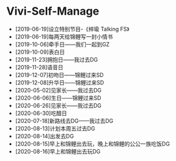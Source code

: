 # Vivi-Self-Manage

- [2019-06-19]设立特别节目-《梓瑜 Talking FS》
- [2019-06-19]每两天给锦鲤写一封小情书
- [2019-10-06]牵手日——我们一起到GZ
- [2019-10-09]表白日
- [2019-11-23]拥抱日——我过去DG
- [2019-11-28]语音日
- [2019-12-07]初吻日——锦鲤过来SD
- [2019-12-08]升华日——锦鲤过来SD
- [2020-05-02]见家长——我过去DG
- [2020-06-06]生日——锦鲤过来SD
- [2020-06-26]见家长——我过去DG
- [2020-06-30]吃醋日
- [2020-07-18]新路线去DG——我过去DG
- [2020-08-13]计划本周五过去DG
- [2020-08-14]出发去DG
- [2020-08-15]早上和锦鲤出去玩，晚上和锦鲤的公公一族吃饭DG
- [2020-08-16]早上和锦鲤出去玩DG
